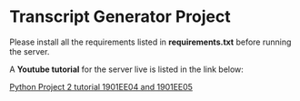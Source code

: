 # Transcript Generator Project

Please install all the requirements listed in **requirements.txt** before running the server.

A **Youtube tutorial** for the server live is listed in the link below:

[Python Project 2 tutorial 1901EE04 and 1901EE05](https://www.youtube.com/watch?v=EU_P0JfpkD4)
